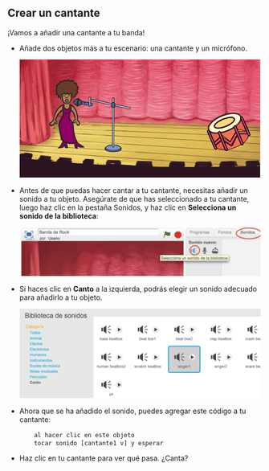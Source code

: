 ## Crear un cantante

¡Vamos a añadir una cantante a tu banda!

+ Añade dos objetos más a tu escenario: una cantante y un micrófono.
    
    ![captura de pantalla](images/band-singer-mic.png)

+ Antes de que puedas hacer cantar a tu cantante, necesitas añadir un sonido a tu objeto. Asegúrate de que has seleccionado a tu cantante, luego haz clic en la pestaña Sonidos, y haz clic en **Selecciona un sonido de la biblioteca**:
    
    ![captura de pantalla](images/band-import-sound.png)

+ Si haces clic en **Canto** a la izquierda, podrás elegir un sonido adecuado para añadirlo a tu objeto.
    
    ![captura de pantalla](images/band-choose-sound.png)

+ Ahora que se ha añadido el sonido, puedes agregar este código a tu cantante:
    
    ```blocks
        al hacer clic en este objeto
        tocar sonido [cantante1 v] y esperar
    ```

+ Haz clic en tu cantante para ver qué pasa. ¿Canta?